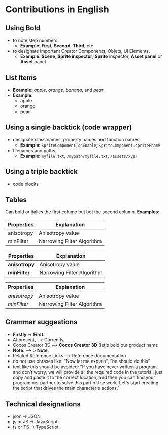 # Contributions in English

## Using Bold

- to note step numbers.
  - __Example__: __First__, __Second__, __Third__, etc
- to designate important Creator Components, Objets, UI Elements.
  - __Example__: __Scene__, __Sprite inspector__, __Sprite__ inspector, __Asset panel__ or __Asset__ panel

## List items

- __Example__: *apple*, *orange*, *banana*, and *pear*
- __Example__:
  - apple
  - orange
  - pear

## Using a single backtick (code wrapper)

- designate class names, property names and function names.
  - __Example__: `SpriteComponent`, `onEnable`, `SpriteComponent.spriteFrame`
- filenames and paths.
  - __Example__: `myfile.txt`, `/mypath/myfile.txt`, `/assets/xyz/`

## Using a triple backtick

- code blocks

## Tables

Can bold or italics the first colume but bot the second column. __Examples__:

| Properties | Explanation |
| --- | --- |
| anisotropy | Anisotropy value |
| minFilter | Narrowing Filter Algorithm |

| Properties | Explanation |
| --- | --- |
| **anisotropy** | Anisotropy value |
| **minFilter** | Narrowing Filter Algorithm |

| Properties | Explanation |
| --- | --- |
| *anisotropy* | Anisotropy value |
| *minFilter* | Narrowing Filter Algorithm |

## Grammar suggestions

- __Firstly__ ->  __First__.
- At present, —> Currently,
- Cocos Creator 3D —> __Cocos Creator 3D__ (let's bold our product name
- **Note**: —> > **Note**:
- Related Reference Links —> Reference documentation
- do not use phrases like: "Now let me explain", "he should do this"
- text like this should be avoided: "If you have never written a program and don’t worry, we will provide all the required code in the tutorial, just copy and paste it to the correct location, and then you can find your programmer partner to solve this part of the work. Let's start creating the script that drives the main character's actions."

## Technical designations

- json -> JSON
- js or JS -> JavaScript
- ts or TS -> TypeScript
